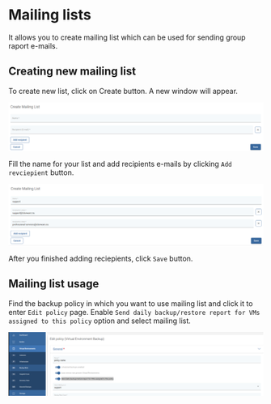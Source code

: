 # Mailing lists

It allows you to create mailing list which can be used for sending group raport e-mails.

## Creating new mailing list
To create new list, click on Create button. A new window will appear.

![](../../.gitbook/assets/create-mailing-list.png)

Fill the name for your list and add recipients e-mails by clicking `Add revciepient` button.

![](../../.gitbook/assets/mailing-list-add-recipient.png)

After you finished adding reciepients, click `Save` button.

## Mailing list usage
Find the backup policy in which you want to use mailing list and click it to enter `Edit policy` page. Enable `Send daily backup/restore report for VMs assigned to this policy` option and select mailing list.

![](../../.gitbook/assets/mailing-list-example.png)